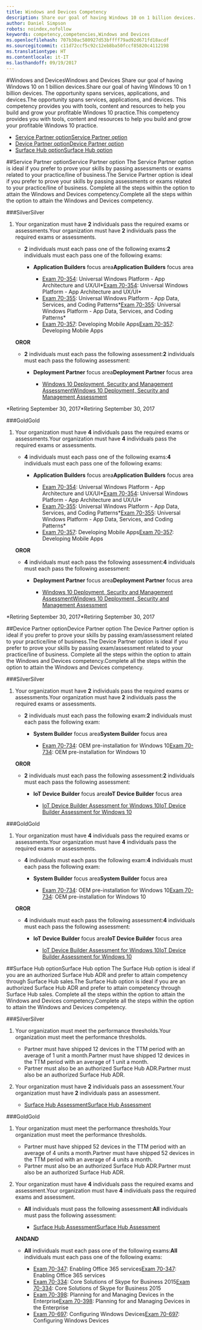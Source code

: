 ```yaml
---
title: Windows and Devices Competency
description: Share our goal of having Windows 10 on 1 billion devices. The opportunity spans services, applications, and devices. This competency provides you with tools, content and resources to help you build and grow your profitable Windows 10 practice.
author: Daniel Simpson
robots: noindex,nofollow
keywords: competency,competencies,Windows and Devices
ms.openlocfilehash: 707b30ac580927d53bffff79ad92d671fd18acdf
ms.sourcegitcommit: c11d72ccf5c92c12eb8ba50fccf85820c4112198
ms.translationtype: HT
ms.contentlocale: it-IT
ms.lasthandoff: 09/19/2017
---
```

#<a name="windows-and-devices"></a><span data-ttu-id="6cfd3-106">Windows and Devices</span><span class="sxs-lookup"><span data-stu-id="6cfd3-106">Windows and Devices</span></span> 
<span data-ttu-id="6cfd3-107">Share our goal of having Windows 10 on 1 billion devices.</span><span class="sxs-lookup"><span data-stu-id="6cfd3-107">Share our goal of having Windows 10 on 1 billion devices.</span></span> <span data-ttu-id="6cfd3-108">The opportunity spans services, applications, and devices.</span><span class="sxs-lookup"><span data-stu-id="6cfd3-108">The opportunity spans services, applications, and devices.</span></span> <span data-ttu-id="6cfd3-109">This competency provides you with tools, content and resources to help you build and grow your profitable Windows 10 practice.</span><span class="sxs-lookup"><span data-stu-id="6cfd3-109">This competency provides you with tools, content and resources to help you build and grow your profitable Windows 10 practice.</span></span>

- [<span data-ttu-id="6cfd3-110">Service Partner option</span><span class="sxs-lookup"><span data-stu-id="6cfd3-110">Service Partner option</span></span>](#service-partner-option)
- [<span data-ttu-id="6cfd3-111">Device Partner option</span><span class="sxs-lookup"><span data-stu-id="6cfd3-111">Device Partner option</span></span>](#device-partner-option)
- [<span data-ttu-id="6cfd3-112">Surface Hub option</span><span class="sxs-lookup"><span data-stu-id="6cfd3-112">Surface Hub option</span></span>](#surface-hub-option)

##<a name="service-partner-option"></a><span data-ttu-id="6cfd3-113">Service Partner option</span><span class="sxs-lookup"><span data-stu-id="6cfd3-113">Service Partner option</span></span>
<span data-ttu-id="6cfd3-114">The Service Partner option is ideal if you prefer to prove your skills by passing assessments or exams related to your practice/line of business.</span><span class="sxs-lookup"><span data-stu-id="6cfd3-114">The Service Partner option is ideal if you prefer to prove your skills by passing assessments or exams related to your practice/line of business.</span></span> <span data-ttu-id="6cfd3-115">Complete all the steps within the option to attain the Windows and Devices competency.</span><span class="sxs-lookup"><span data-stu-id="6cfd3-115">Complete all the steps within the option to attain the Windows and Devices competency.</span></span>

###<a name="silver"></a><span data-ttu-id="6cfd3-116">Silver</span><span class="sxs-lookup"><span data-stu-id="6cfd3-116">Silver</span></span>
1. <span data-ttu-id="6cfd3-117">Your organization must have **2** individuals pass the required exams or assessments.</span><span class="sxs-lookup"><span data-stu-id="6cfd3-117">Your organization must have **2** individuals pass the required exams or assessments.</span></span>

    - <span data-ttu-id="6cfd3-118">**2** individuals must each pass one of the following exams:</span><span class="sxs-lookup"><span data-stu-id="6cfd3-118">**2** individuals must each pass one of the following exams:</span></span>

        - <span data-ttu-id="6cfd3-119">**Application Builders** focus area</span><span class="sxs-lookup"><span data-stu-id="6cfd3-119">**Application Builders** focus area</span></span>

            - <span data-ttu-id="6cfd3-120">[Exam 70-354](https://www.microsoft.com/en-us/learning/exam-70-354.aspx): Universal Windows Platform - App Architecture and UX/UI*</span><span class="sxs-lookup"><span data-stu-id="6cfd3-120">[Exam 70-354](https://www.microsoft.com/en-us/learning/exam-70-354.aspx): Universal Windows Platform - App Architecture and UX/UI*</span></span>
            - <span data-ttu-id="6cfd3-121">[Exam 70-355](https://www.microsoft.com/en-us/learning/exam-70-355.aspx): Universal Windows Platform - App Data, Services, and Coding Patterns*</span><span class="sxs-lookup"><span data-stu-id="6cfd3-121">[Exam 70-355](https://www.microsoft.com/en-us/learning/exam-70-355.aspx): Universal Windows Platform - App Data, Services, and Coding Patterns*</span></span>
            - <span data-ttu-id="6cfd3-122">[Exam 70-357](https://www.microsoft.com/en-us/learning/exam-70-357.aspx): Developing Mobile Apps</span><span class="sxs-lookup"><span data-stu-id="6cfd3-122">[Exam 70-357](https://www.microsoft.com/en-us/learning/exam-70-357.aspx): Developing Mobile Apps</span></span>

    **<span data-ttu-id="6cfd3-123">OR</span><span class="sxs-lookup"><span data-stu-id="6cfd3-123">OR</span></span>**

    - <span data-ttu-id="6cfd3-124">**2** individuals must each pass the following assessment:</span><span class="sxs-lookup"><span data-stu-id="6cfd3-124">**2** individuals must each pass the following assessment:</span></span>

        - <span data-ttu-id="6cfd3-125">**Deployment Partner** focus area</span><span class="sxs-lookup"><span data-stu-id="6cfd3-125">**Deployment Partner** focus area</span></span>

            - [<span data-ttu-id="6cfd3-126">Windows 10 Deployment, Security and Management Assessment</span><span class="sxs-lookup"><span data-stu-id="6cfd3-126">Windows 10 Deployment, Security and Management Assessment</span></span>](https://partneruniversity.microsoft.com/?whr=uri:MicrosoftAccount&courseId=16022&scoId=eGcisv8BC_3806265419)

<span data-ttu-id="6cfd3-127">*Retiring September 30, 2017</span><span class="sxs-lookup"><span data-stu-id="6cfd3-127">*Retiring September 30, 2017</span></span>

###<a name="gold"></a><span data-ttu-id="6cfd3-128">Gold</span><span class="sxs-lookup"><span data-stu-id="6cfd3-128">Gold</span></span>
1. <span data-ttu-id="6cfd3-129">Your organization must have **4** individuals pass the required exams or assessments.</span><span class="sxs-lookup"><span data-stu-id="6cfd3-129">Your organization must have **4** individuals pass the required exams or assessments.</span></span>
    - <span data-ttu-id="6cfd3-130">**4** individuals must each pass one of the following exams:</span><span class="sxs-lookup"><span data-stu-id="6cfd3-130">**4** individuals must each pass one of the following exams:</span></span>
        - <span data-ttu-id="6cfd3-131">**Application Builders** focus area</span><span class="sxs-lookup"><span data-stu-id="6cfd3-131">**Application Builders** focus area</span></span>

            - <span data-ttu-id="6cfd3-132">[Exam 70-354](https://www.microsoft.com/en-us/learning/exam-70-354.aspx): Universal Windows Platform - App Architecture and UX/UI*</span><span class="sxs-lookup"><span data-stu-id="6cfd3-132">[Exam 70-354](https://www.microsoft.com/en-us/learning/exam-70-354.aspx): Universal Windows Platform - App Architecture and UX/UI*</span></span>
            - <span data-ttu-id="6cfd3-133">[Exam 70-355](https://www.microsoft.com/en-us/learning/exam-70-355.aspx): Universal Windows Platform - App Data, Services, and Coding Patterns*</span><span class="sxs-lookup"><span data-stu-id="6cfd3-133">[Exam 70-355](https://www.microsoft.com/en-us/learning/exam-70-355.aspx): Universal Windows Platform - App Data, Services, and Coding Patterns*</span></span>
            - <span data-ttu-id="6cfd3-134">[Exam 70-357](https://www.microsoft.com/en-us/learning/exam-70-357.aspx): Developing Mobile Apps</span><span class="sxs-lookup"><span data-stu-id="6cfd3-134">[Exam 70-357](https://www.microsoft.com/en-us/learning/exam-70-357.aspx): Developing Mobile Apps</span></span>

    **<span data-ttu-id="6cfd3-135">OR</span><span class="sxs-lookup"><span data-stu-id="6cfd3-135">OR</span></span>**

    - <span data-ttu-id="6cfd3-136">**4** individuals must each pass the following assessment:</span><span class="sxs-lookup"><span data-stu-id="6cfd3-136">**4** individuals must each pass the following assessment:</span></span>

        - <span data-ttu-id="6cfd3-137">**Deployment Partner** focus area</span><span class="sxs-lookup"><span data-stu-id="6cfd3-137">**Deployment Partner** focus area</span></span>

            - [<span data-ttu-id="6cfd3-138">Windows 10 Deployment, Security and Management Assessment</span><span class="sxs-lookup"><span data-stu-id="6cfd3-138">Windows 10 Deployment, Security and Management Assessment</span></span>](https://partneruniversity.microsoft.com/?whr=uri:MicrosoftAccount&courseId=16022&scoId=eGcisv8BC_3806265419)

<span data-ttu-id="6cfd3-139">*Retiring September 30, 2017</span><span class="sxs-lookup"><span data-stu-id="6cfd3-139">*Retiring September 30, 2017</span></span>

##<a name="device-partner-option"></a><span data-ttu-id="6cfd3-140">Device Partner option</span><span class="sxs-lookup"><span data-stu-id="6cfd3-140">Device Partner option</span></span>
<span data-ttu-id="6cfd3-141">The Device Partner option is ideal if you prefer to prove your skills by passing exam/assessment related to your practice/line of business.</span><span class="sxs-lookup"><span data-stu-id="6cfd3-141">The Device Partner option is ideal if you prefer to prove your skills by passing exam/assessment related to your practice/line of business.</span></span> <span data-ttu-id="6cfd3-142">Complete all the steps within the option to attain the Windows and Devices competency.</span><span class="sxs-lookup"><span data-stu-id="6cfd3-142">Complete all the steps within the option to attain the Windows and Devices competency.</span></span>

###<a name="silver"></a><span data-ttu-id="6cfd3-143">Silver</span><span class="sxs-lookup"><span data-stu-id="6cfd3-143">Silver</span></span>
1. <span data-ttu-id="6cfd3-144">Your organization must have **2** individuals pass the required exams or assessments.</span><span class="sxs-lookup"><span data-stu-id="6cfd3-144">Your organization must have **2** individuals pass the required exams or assessments.</span></span>

    - <span data-ttu-id="6cfd3-145">**2** individuals must each pass the following exam:</span><span class="sxs-lookup"><span data-stu-id="6cfd3-145">**2** individuals must each pass the following exam:</span></span>

        - <span data-ttu-id="6cfd3-146">**System Builder** focus area</span><span class="sxs-lookup"><span data-stu-id="6cfd3-146">**System Builder** focus area</span></span>

            - <span data-ttu-id="6cfd3-147">[Exam 70-734](https://www.microsoft.com/en-us/learning/exam-70-734.aspx): OEM pre-installation for Windows 10</span><span class="sxs-lookup"><span data-stu-id="6cfd3-147">[Exam 70-734](https://www.microsoft.com/en-us/learning/exam-70-734.aspx): OEM pre-installation for Windows 10</span></span>

    **<span data-ttu-id="6cfd3-148">OR</span><span class="sxs-lookup"><span data-stu-id="6cfd3-148">OR</span></span>**

    - <span data-ttu-id="6cfd3-149">**2** individuals must each pass the following assessment:</span><span class="sxs-lookup"><span data-stu-id="6cfd3-149">**2** individuals must each pass the following assessment:</span></span>

        - <span data-ttu-id="6cfd3-150">**IoT Device Builder** focus area</span><span class="sxs-lookup"><span data-stu-id="6cfd3-150">**IoT Device Builder** focus area</span></span>

            - [<span data-ttu-id="6cfd3-151">IoT Device Builder Assessment for Windows 10</span><span class="sxs-lookup"><span data-stu-id="6cfd3-151">IoT Device Builder Assessment for Windows 10</span></span>](https://partneruniversity.microsoft.com/?whr=uri:MicrosoftAccount&courseId=15887&scoId=mwJPK2B8B_9004778676)

###<a name="gold"></a><span data-ttu-id="6cfd3-152">Gold</span><span class="sxs-lookup"><span data-stu-id="6cfd3-152">Gold</span></span>
1. <span data-ttu-id="6cfd3-153">Your organization must have **4** individuals pass the required exams or assessments.</span><span class="sxs-lookup"><span data-stu-id="6cfd3-153">Your organization must have **4** individuals pass the required exams or assessments.</span></span>

    - <span data-ttu-id="6cfd3-154">**4** individuals must each pass the following exam:</span><span class="sxs-lookup"><span data-stu-id="6cfd3-154">**4** individuals must each pass the following exam:</span></span>

        - <span data-ttu-id="6cfd3-155">**System Builder** focus area</span><span class="sxs-lookup"><span data-stu-id="6cfd3-155">**System Builder** focus area</span></span>

            - <span data-ttu-id="6cfd3-156">[Exam 70-734](https://www.microsoft.com/en-us/learning/exam-70-734.aspx): OEM pre-installation for Windows 10</span><span class="sxs-lookup"><span data-stu-id="6cfd3-156">[Exam 70-734](https://www.microsoft.com/en-us/learning/exam-70-734.aspx): OEM pre-installation for Windows 10</span></span>

    **<span data-ttu-id="6cfd3-157">OR</span><span class="sxs-lookup"><span data-stu-id="6cfd3-157">OR</span></span>**

    - <span data-ttu-id="6cfd3-158">**4** individuals must each pass the following assessment:</span><span class="sxs-lookup"><span data-stu-id="6cfd3-158">**4** individuals must each pass the following assessment:</span></span>

        - <span data-ttu-id="6cfd3-159">**IoT Device Builder** focus area</span><span class="sxs-lookup"><span data-stu-id="6cfd3-159">**IoT Device Builder** focus area</span></span>
        
            - [<span data-ttu-id="6cfd3-160">IoT Device Builder Assessment for Windows 10</span><span class="sxs-lookup"><span data-stu-id="6cfd3-160">IoT Device Builder Assessment for Windows 10</span></span>](https://partneruniversity.microsoft.com/?whr=uri:MicrosoftAccount&courseId=15887&scoId=mwJPK2B8B_9004778676)

##<a name="surface-hub-option"></a><span data-ttu-id="6cfd3-161">Surface Hub option</span><span class="sxs-lookup"><span data-stu-id="6cfd3-161">Surface Hub option</span></span>
<span data-ttu-id="6cfd3-162">The Surface Hub option is ideal if you are an authorized Surface Hub ADR and prefer to attain competency through Surface Hub sales.</span><span class="sxs-lookup"><span data-stu-id="6cfd3-162">The Surface Hub option is ideal if you are an authorized Surface Hub ADR and prefer to attain competency through Surface Hub sales.</span></span> <span data-ttu-id="6cfd3-163">Complete all the steps within the option to attain the Windows and Devices competency.</span><span class="sxs-lookup"><span data-stu-id="6cfd3-163">Complete all the steps within the option to attain the Windows and Devices competency.</span></span>

###<a name="silver"></a><span data-ttu-id="6cfd3-164">Silver</span><span class="sxs-lookup"><span data-stu-id="6cfd3-164">Silver</span></span>
1. <span data-ttu-id="6cfd3-165">Your organization must meet the performance thresholds.</span><span class="sxs-lookup"><span data-stu-id="6cfd3-165">Your organization must meet the performance thresholds.</span></span>

    - <span data-ttu-id="6cfd3-166">Partner must have shipped 12 devices in the TTM period with an average of 1 unit a month.</span><span class="sxs-lookup"><span data-stu-id="6cfd3-166">Partner must have shipped 12 devices in the TTM period with an average of 1 unit a month.</span></span>
    - <span data-ttu-id="6cfd3-167">Partner must also be an authorized Surface Hub ADR.</span><span class="sxs-lookup"><span data-stu-id="6cfd3-167">Partner must also be an authorized Surface Hub ADR.</span></span>

2. <span data-ttu-id="6cfd3-168">Your organization must have **2** individuals pass an assessment.</span><span class="sxs-lookup"><span data-stu-id="6cfd3-168">Your organization must have **2** individuals pass an assessment.</span></span>

    - [<span data-ttu-id="6cfd3-169">Surface Hub Assessment</span><span class="sxs-lookup"><span data-stu-id="6cfd3-169">Surface Hub Assessment</span></span>](https://PartnerUniversity.microsoft.com?whr=uri:MicrosoftAccount&courseId=16722&scoId=jcNMRQouC_5906265419)


###<a name="gold"></a><span data-ttu-id="6cfd3-170">Gold</span><span class="sxs-lookup"><span data-stu-id="6cfd3-170">Gold</span></span>
1. <span data-ttu-id="6cfd3-171">Your organization must meet the performance thresholds.</span><span class="sxs-lookup"><span data-stu-id="6cfd3-171">Your organization must meet the performance thresholds.</span></span>

    - <span data-ttu-id="6cfd3-172">Partner must have shipped 52 devices in the TTM period with an average of 4 units a month.</span><span class="sxs-lookup"><span data-stu-id="6cfd3-172">Partner must have shipped 52 devices in the TTM period with an average of 4 units a month.</span></span>
    - <span data-ttu-id="6cfd3-173">Partner must also be an authorized Surface Hub ADR.</span><span class="sxs-lookup"><span data-stu-id="6cfd3-173">Partner must also be an authorized Surface Hub ADR.</span></span>

2. <span data-ttu-id="6cfd3-174">Your organization must have **4** individuals pass the required exams and assessment.</span><span class="sxs-lookup"><span data-stu-id="6cfd3-174">Your organization must have **4** individuals pass the required exams and assessment.</span></span>

    - <span data-ttu-id="6cfd3-175">**All** individuals must pass the following assessment:</span><span class="sxs-lookup"><span data-stu-id="6cfd3-175">**All** individuals must pass the following assessment:</span></span>
    
        - [<span data-ttu-id="6cfd3-176">Surface Hub Assessment</span><span class="sxs-lookup"><span data-stu-id="6cfd3-176">Surface Hub Assessment</span></span>](https://PartnerUniversity.microsoft.com?whr=uri:MicrosoftAccount&courseId=16722&scoId=jcNMRQouC_5906265419)
    
    **<span data-ttu-id="6cfd3-177">AND</span><span class="sxs-lookup"><span data-stu-id="6cfd3-177">AND</span></span>**

    - <span data-ttu-id="6cfd3-178">**All** individuals must each pass one of the following exams:</span><span class="sxs-lookup"><span data-stu-id="6cfd3-178">**All** individuals must each pass one of the following exams:</span></span>

        - <span data-ttu-id="6cfd3-179">[Exam 70-347](https://www.microsoft.com/en-us/learning/exam-70-347.aspx): Enabling Office 365 services</span><span class="sxs-lookup"><span data-stu-id="6cfd3-179">[Exam 70-347](https://www.microsoft.com/en-us/learning/exam-70-347.aspx): Enabling Office 365 services</span></span>
        - <span data-ttu-id="6cfd3-180">[Exam 70-334](https://www.microsoft.com/en-us/learning/exam-70-334.aspx): Core Solutions of Skype for Business 2015</span><span class="sxs-lookup"><span data-stu-id="6cfd3-180">[Exam 70-334](https://www.microsoft.com/en-us/learning/exam-70-334.aspx): Core Solutions of Skype for Business 2015</span></span> 
        - <span data-ttu-id="6cfd3-181">[Exam 70-398](https://www.microsoft.com/en-us/learning/exam-70-398.aspx): Planning for and Managing Devices in the Enterprise</span><span class="sxs-lookup"><span data-stu-id="6cfd3-181">[Exam 70-398](https://www.microsoft.com/en-us/learning/exam-70-398.aspx): Planning for and Managing Devices in the Enterprise</span></span>
        - <span data-ttu-id="6cfd3-182">[Exam 70-697](https://www.microsoft.com/en-us/learning/exam-70-697.aspx): Configuring Windows Devices</span><span class="sxs-lookup"><span data-stu-id="6cfd3-182">[Exam 70-697](https://www.microsoft.com/en-us/learning/exam-70-697.aspx): Configuring Windows Devices</span></span> 



      



 


